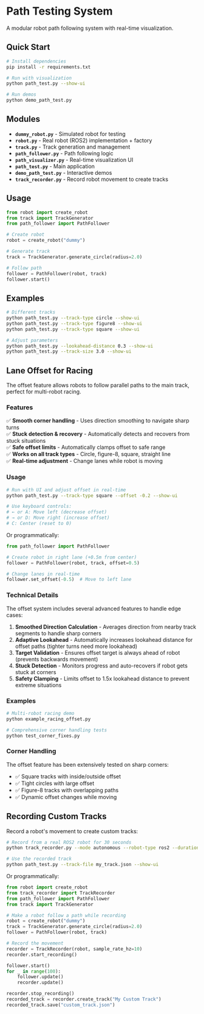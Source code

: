 # Path Testing System

A modular robot path following system with real-time visualization.

## Quick Start

```bash
# Install dependencies
pip install -r requirements.txt

# Run with visualization
python path_test.py --show-ui

# Run demos
python demo_path_test.py
```

## Modules

- **`dummy_robot.py`** - Simulated robot for testing
- **`robot.py`** - Real robot (ROS2) implementation + factory
- **`track.py`** - Track generation and management
- **`path_follower.py`** - Path following logic
- **`path_visualizer.py`** - Real-time visualization UI
- **`path_test.py`** - Main application
- **`demo_path_test.py`** - Interactive demos
- **`track_recorder.py`** - Record robot movement to create tracks

## Usage

```python
from robot import create_robot
from track import TrackGenerator
from path_follower import PathFollower

# Create robot
robot = create_robot("dummy")

# Generate track
track = TrackGenerator.generate_circle(radius=2.0)

# Follow path
follower = PathFollower(robot, track)
follower.start()
```

## Examples

```bash
# Different tracks
python path_test.py --track-type circle --show-ui
python path_test.py --track-type figure8 --show-ui
python path_test.py --track-type square --show-ui

# Adjust parameters
python path_test.py --lookahead-distance 0.3 --show-ui
python path_test.py --track-size 3.0 --show-ui
```

## Lane Offset for Racing

The offset feature allows robots to follow parallel paths to the main track, perfect for multi-robot racing.

### Features

✅ **Smooth corner handling** - Uses direction smoothing to navigate sharp turns  
✅ **Stuck detection & recovery** - Automatically detects and recovers from stuck situations  
✅ **Safe offset limits** - Automatically clamps offset to safe range  
✅ **Works on all track types** - Circle, figure-8, square, straight line  
✅ **Real-time adjustment** - Change lanes while robot is moving  

### Usage

```bash
# Run with UI and adjust offset in real-time
python path_test.py --track-type square --offset -0.2 --show-ui

# Use keyboard controls:
# ← or A: Move left (decrease offset)
# → or D: Move right (increase offset)
# C: Center (reset to 0)
```

Or programmatically:

```python
from path_follower import PathFollower

# Create robot in right lane (+0.5m from center)
follower = PathFollower(robot, track, offset=0.5)

# Change lanes in real-time
follower.set_offset(-0.5)  # Move to left lane
```

### Technical Details

The offset system includes several advanced features to handle edge cases:

1. **Smoothed Direction Calculation** - Averages direction from nearby track segments to handle sharp corners
2. **Adaptive Lookahead** - Automatically increases lookahead distance for offset paths (tighter turns need more lookahead)
3. **Target Validation** - Ensures offset target is always ahead of robot (prevents backwards movement)
4. **Stuck Detection** - Monitors progress and auto-recovers if robot gets stuck at corners
5. **Safety Clamping** - Limits offset to 1.5x lookahead distance to prevent extreme situations

### Examples

```bash
# Multi-robot racing demo
python example_racing_offset.py

# Comprehensive corner handling tests
python test_corner_fixes.py
```

### Corner Handling

The offset feature has been extensively tested on sharp corners:
- ✅ Square tracks with inside/outside offset
- ✅ Tight circles with large offset
- ✅ Figure-8 tracks with overlapping paths
- ✅ Dynamic offset changes while moving

## Recording Custom Tracks

Record a robot's movement to create custom tracks:

```bash
# Record from a real ROS2 robot for 30 seconds
python track_recorder.py --mode autonomous --robot-type ros2 --duration 30 --output my_track.json

# Use the recorded track
python path_test.py --track-file my_track.json --show-ui
```

Or programmatically:

```python
from robot import create_robot
from track_recorder import TrackRecorder
from path_follower import PathFollower
from track import TrackGenerator

# Make a robot follow a path while recording
robot = create_robot("dummy")
track = TrackGenerator.generate_circle(radius=2.0)
follower = PathFollower(robot, track)

# Record the movement
recorder = TrackRecorder(robot, sample_rate_hz=10)
recorder.start_recording()

follower.start()
for _ in range(100):
    follower.update()
    recorder.update()

recorder.stop_recording()
recorded_track = recorder.create_track("My Custom Track")
recorded_track.save("custom_track.json")
```

